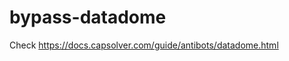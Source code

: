 # bypass-datadome
Check https://docs.capsolver.com/guide/antibots/datadome.html
                                                         